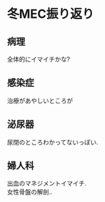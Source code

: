 # 冬MEC振り返り

## 病理
全体的にイマイチかな?

## 感染症
治療があやしいところが

## 泌尿器
尿閉のところわかってないっぽい.

## 婦人科
出血のマネジメントイマイチ.  
女性骨盤の解剖..